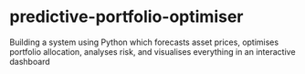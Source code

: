 # predictive-portfolio-optimiser
Building a system using Python which forecasts asset prices, optimises portfolio allocation, analyses risk, and visualises everything in an interactive dashboard
